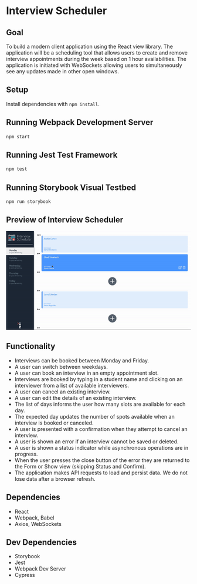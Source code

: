 # Interview Scheduler

## Goal

To build a modern client application using the React view library. The application will be a scheduling tool that allows users to create and remove interview appointments during the week based on 1 hour availabilities. The application is initiated with WebSockets allowing users to simultaneously see any updates made in other open windows.

## Setup

Install dependencies with `npm install`.

## Running Webpack Development Server

```sh
npm start
```

## Running Jest Test Framework

```sh
npm test
```

## Running Storybook Visual Testbed

```sh
npm run storybook
```

## Preview of Interview Scheduler

![GIF of functionality](https://github.com/nikitasheremet/scheduler/blob/master/media/scheduler_preview.gif)

## Functionality

- Interviews can be booked between Monday and Friday.
- A user can switch between weekdays.
- A user can book an interview in an empty appointment slot.
- Interviews are booked by typing in a student name and clicking on an interviewer from a list of available interviewers.
- A user can cancel an existing interview.
- A user can edit the details of an existing interview.
- The list of days informs the user how many slots are available for each day.
- The expected day updates the number of spots available when an interview is booked or canceled.
- A user is presented with a confirmation when they attempt to cancel an interview.
- A user is shown an error if an interview cannot be saved or deleted.
- A user is shown a status indicator while asynchronous operations are in progress.
- When the user presses the close button of the error they are returned to the Form or Show view (skipping Status and Confirm).
- The application makes API requests to load and persist data. We do not lose data after a browser refresh.

## Dependencies

- React
- Webpack, Babel
- Axios, WebSockets

## Dev Dependencies

- Storybook
- Jest
- Webpack Dev Server
- Cypress

